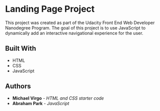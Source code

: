 # Landing Page Project

This project was created as part of the Udacity Front End Web Developer Nanodegree Program. The goal of this project is to use JavaScript to dynamically add an interactive navigational experience for the user.

## Built With

* HTML
* CSS
* JavaScript

## Authors

* **Michael Virgo** - *HTML and CSS starter code*
* **Abraham Park** - *JavaScript*
